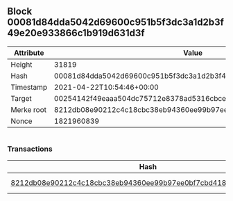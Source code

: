 ## Block 00081d84dda5042d69600c951b5f3dc3a1d2b3f49e20e933866c1b919d631d3f

Attribute | Value
--- | ---
Height | 31819
Hash | 00081d84dda5042d69600c951b5f3dc3a1d2b3f49e20e933866c1b919d631d3f
Timestamp | 2021-04-22T10:54:46+00:00
Target | 00254142f49eaaa504dc75712e8378ad5316cbcead634704b3734b6271167cc4
Merke root | 8212db08e90212c4c18cbc38eb94360ee99b97ee0bf7cbd418e17c1af9975e82
Nonce | 1821960839

```

```

### Transactions

Hash | Amount
--- | ---
[8212db08e90212c4c18cbc38eb94360ee99b97ee0bf7cbd418e17c1af9975e82](8212db08e90212c4c18cbc38eb94360ee99b97ee0bf7cbd418e17c1af9975e82.md) | 10.00000000 SKEPTI 
